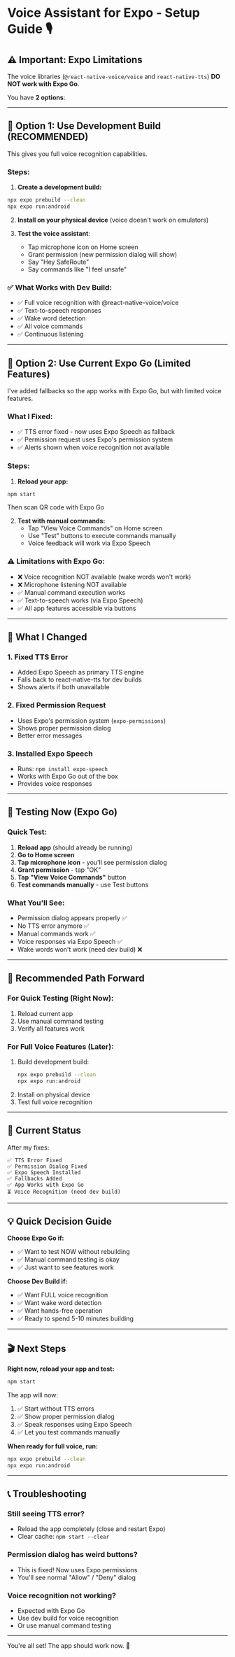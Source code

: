 # Voice Assistant for Expo - Setup Guide 🎙️

## ⚠️ Important: Expo Limitations

The voice libraries (`@react-native-voice/voice` and `react-native-tts`) **DO NOT work with Expo Go**. 

You have **2 options**:

---

## 🎯 Option 1: Use Development Build (RECOMMENDED)

This gives you full voice recognition capabilities.

### Steps:

1. **Create a development build:**
```bash
npx expo prebuild --clean
npx expo run:android
```

2. **Install on your physical device** (voice doesn't work on emulators)

3. **Test the voice assistant**:
   - Tap microphone icon on Home screen
   - Grant permission (new permission dialog will show)
   - Say "Hey SafeRoute"
   - Say commands like "I feel unsafe"

### ✅ What Works with Dev Build:
- ✅ Full voice recognition with @react-native-voice/voice
- ✅ Text-to-speech responses
- ✅ Wake word detection
- ✅ All voice commands
- ✅ Continuous listening

---

## 🔄 Option 2: Use Current Expo Go (Limited Features)

I've added fallbacks so the app works with Expo Go, but with limited voice features.

### What I Fixed:
- ✅ TTS error fixed - now uses Expo Speech as fallback
- ✅ Permission request uses Expo's permission system
- ✅ Alerts shown when voice recognition not available

### Steps:

1. **Reload your app:**
```bash
npm start
```
Then scan QR code with Expo Go

2. **Test with manual commands:**
   - Tap "View Voice Commands" on Home screen
   - Use "Test" buttons to execute commands manually
   - Voice feedback will work via Expo Speech

### ⚠️ Limitations with Expo Go:
- ❌ Voice recognition NOT available (wake words won't work)
- ❌ Microphone listening NOT available
- ✅ Manual command execution works
- ✅ Text-to-speech works (via Expo Speech)
- ✅ All app features accessible via buttons

---

## 🚀 What I Changed

### 1. Fixed TTS Error
- Added Expo Speech as primary TTS engine
- Falls back to react-native-tts for dev builds
- Shows alerts if both unavailable

### 2. Fixed Permission Request
- Uses Expo's permission system (`expo-permissions`)
- Shows proper permission dialog
- Better error messages

### 3. Installed Expo Speech
- Runs: `npm install expo-speech`
- Works with Expo Go out of the box
- Provides voice responses

---

## 📱 Testing Now (Expo Go)

### Quick Test:

1. **Reload app** (should already be running)
2. **Go to Home screen**
3. **Tap microphone icon** - you'll see permission dialog
4. **Grant permission** - tap "OK"
5. **Tap "View Voice Commands"** button
6. **Test commands manually** - use Test buttons

### What You'll See:
- Permission dialog appears properly ✅
- No TTS error anymore ✅
- Manual commands work ✅
- Voice responses via Expo Speech ✅
- Wake words won't work (need dev build) ❌

---

## 🎯 Recommended Path Forward

### For Quick Testing (Right Now):
1. Reload current app
2. Use manual command testing
3. Verify all features work

### For Full Voice Features (Later):
1. Build development build:
   ```bash
   npx expo prebuild --clean
   npx expo run:android
   ```
2. Install on physical device
3. Test full voice recognition

---

## 🔧 Current Status

After my fixes:

```
✅ TTS Error Fixed
✅ Permission Dialog Fixed  
✅ Expo Speech Installed
✅ Fallbacks Added
✅ App Works with Expo Go
⏳ Voice Recognition (need dev build)
```

---

## 💡 Quick Decision Guide

**Choose Expo Go if:**
- ✅ Want to test NOW without rebuilding
- ✅ Manual command testing is okay
- ✅ Just want to see features work

**Choose Dev Build if:**
- ✅ Want FULL voice recognition
- ✅ Want wake word detection
- ✅ Want hands-free operation
- ✅ Ready to spend 5-10 minutes building

---

## 🎬 Next Steps

**Right now, reload your app and test:**

```bash
npm start
```

The app will now:
1. ✅ Start without TTS errors
2. ✅ Show proper permission dialog
3. ✅ Speak responses using Expo Speech
4. ✅ Let you test commands manually

**When ready for full voice, run:**

```bash
npx expo prebuild --clean
npx expo run:android
```

---

## 📞 Troubleshooting

### Still seeing TTS error?
- Reload the app completely (close and restart Expo)
- Clear cache: `npm start --clear`

### Permission dialog has weird buttons?
- This is fixed! Now uses Expo permissions
- You'll see normal "Allow" / "Deny" dialog

### Voice recognition not working?
- Expected with Expo Go
- Use dev build for voice recognition
- Or use manual command testing

---

You're all set! The app should work now. 🎉
